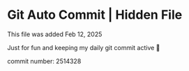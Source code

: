# Git Auto Commit | Hidden File

This file was added Feb 12, 2025

Just for fun and keeping my daily git commit active 🤪

commit number: 2514328

